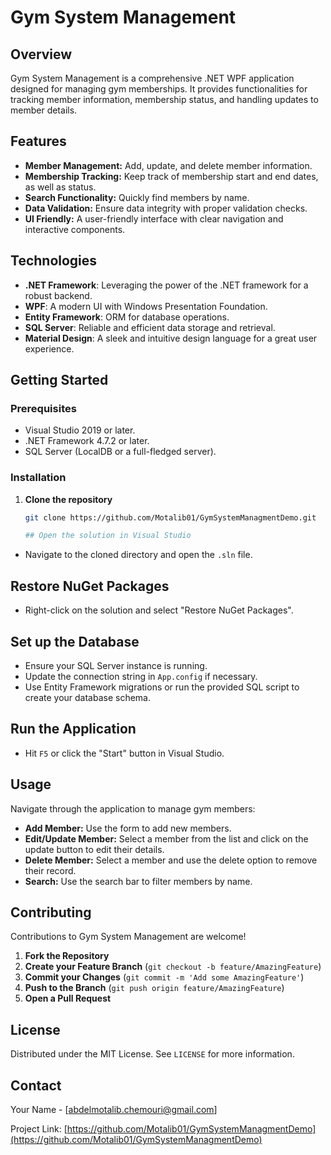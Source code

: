 # Gym System Management

## Overview

Gym System Management is a comprehensive .NET WPF application designed for managing gym memberships. It provides functionalities for tracking member information, membership status, and handling updates to member details.

## Features

- **Member Management:** Add, update, and delete member information.
- **Membership Tracking:** Keep track of membership start and end dates, as well as status.
- **Search Functionality:** Quickly find members by name.
- **Data Validation:** Ensure data integrity with proper validation checks.
- **UI Friendly:** A user-friendly interface with clear navigation and interactive components.

## Technologies

- **.NET Framework**: Leveraging the power of the .NET framework for a robust backend.
- **WPF**: A modern UI with Windows Presentation Foundation.
- **Entity Framework**: ORM for database operations.
- **SQL Server**: Reliable and efficient data storage and retrieval.
- **Material Design**: A sleek and intuitive design language for a great user experience.

## Getting Started

### Prerequisites

- Visual Studio 2019 or later.
- .NET Framework 4.7.2 or later.
- SQL Server (LocalDB or a full-fledged server).

### Installation

1. **Clone the repository**

   ```bash
   git clone https://github.com/Motalib01/GymSystemManagmentDemo.git

   ## Open the solution in Visual Studio

- Navigate to the cloned directory and open the `.sln` file.

## Restore NuGet Packages

- Right-click on the solution and select "Restore NuGet Packages".

## Set up the Database

- Ensure your SQL Server instance is running.
- Update the connection string in `App.config` if necessary.
- Use Entity Framework migrations or run the provided SQL script to create your database schema.

## Run the Application

- Hit `F5` or click the "Start" button in Visual Studio.

## Usage

Navigate through the application to manage gym members:

- **Add Member:** Use the form to add new members.
- **Edit/Update Member:** Select a member from the list and click on the update button to edit their details.
- **Delete Member:** Select a member and use the delete option to remove their record.
- **Search:** Use the search bar to filter members by name.

## Contributing

Contributions to Gym System Management are welcome!

1. **Fork the Repository**
2. **Create your Feature Branch** (`git checkout -b feature/AmazingFeature`)
3. **Commit your Changes** (`git commit -m 'Add some AmazingFeature'`)
4. **Push to the Branch** (`git push origin feature/AmazingFeature`)
5. **Open a Pull Request**

## License

Distributed under the MIT License. See `LICENSE` for more information.

## Contact

Your Name - [abdelmotalib.chemouri@gmail.com]

Project Link: [https://github.com/Motalib01/GymSystemManagmentDemo](https://github.com/Motalib01/GymSystemManagmentDemo)

